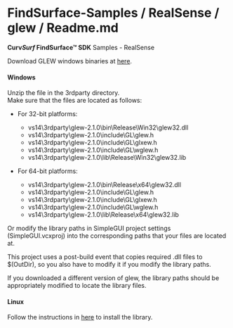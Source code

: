 # FindSurface-Samples / RealSense / glew / Readme.md
**Curv*Surf* FindSurface™ SDK** Samples - RealSense

Download GLEW windows binaries at [here](http://glew.sourceforge.net/).

#### Windows

Unzip the file in the 3rdparty directory.      
Make sure that the files are located as follows:

- For 32-bit platforms:
	- vs14\3rdparty\glew-2.1.0\bin\Release\Win32\glew32.dll
	- vs14\3rdparty\glew-2.1.0\include\GL\glew.h
	- vs14\3rdparty\glew-2.1.0\include\GL\glxew.h
	- vs14\3rdparty\glew-2.1.0\include\GL\wglew.h
	- vs14\3rdparty\glew-2.1.0\lib\Release\Win32\glew32.lib

- For 64-bit platforms:
	- vs14\3rdparty\glew-2.1.0\bin\Release\x64\glew32.dll
	- vs14\3rdparty\glew-2.1.0\include\GL\glew.h
	- vs14\3rdparty\glew-2.1.0\include\GL\glxew.h
	- vs14\3rdparty\glew-2.1.0\include\GL\wglew.h
	- vs14\3rdparty\glew-2.1.0\lib\Release\x64\glew32.lib

Or modify the library paths in SimpleGUI project settings (SimpleGUI.vcxproj) into the corresponding paths that your files are located at.

This project uses a post-build event that copies required .dll files to $(OutDir), so you also have to modify it if you modify the library paths.

If you downloaded a different version of glew, the library paths should be appropriately modified to locate the library files.

#### Linux

Follow the instructions in [here](https://github.com/CurvSurf/FindSurface-Sample-RealSense#requirements) to install the library.